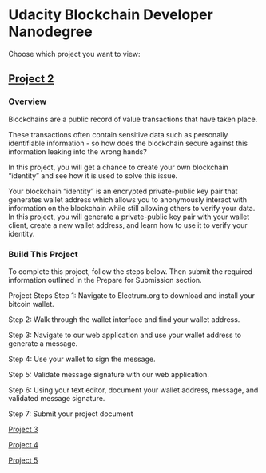 # Udacity Blockchain Developer Nanodegree
Choose which project you want to view:

## [Project 2](https://github.com/linked0/myblockchain/tree/master/ud-blockchain-proj2)
### Overview
Blockchains are a public record of value transactions that have taken place.

These transactions often contain sensitive data such as personally identifiable information - so how does the blockchain secure against this information leaking into the wrong hands?

In this project, you will get a chance to create your own blockchain “identity” and see how it is used to solve this issue.

Your blockchain “identity” is an encrypted private-public key pair that generates wallet address which allows you to anonymously interact with information on the blockchain while still allowing others to verify your data. In this project, you will generate a private-public key pair with your wallet client, create a new wallet address, and learn how to use it to verify your identity.

### Build This Project
To complete this project, follow the steps below. Then submit the required information outlined in the Prepare for Submission section.

Project Steps
Step 1: Navigate to Electrum.org to download and install your bitcoin wallet.

Step 2: Walk through the wallet interface and find your wallet address.

Step 3: Navigate to our web application and use your wallet address to generate a message.

Step 4: Use your wallet to sign the message.

Step 5: Validate message signature with our web application.

Step 6: Using your text editor, document your wallet address, message, and validated message signature.

Step 7: Submit your project document

[Project 3](https://github.com/linked0/myblockchain/tree/master/ud-blockchain-proj3)

[Project 4](https://github.com/linked0/myblockchain/tree/master/ud-blockchain-proj4)

[Project 5](https://github.com/linked0/myblockchain/tree/master/ud-blockchain-proj5)
